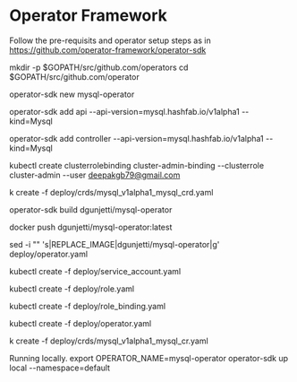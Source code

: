 # Operator Framework

Follow the pre-requisits and operator setup steps as in 
https://github.com/operator-framework/operator-sdk

mkdir -p $GOPATH/src/github.com/operators
cd $GOPATH/src/github.com/operator

operator-sdk new mysql-operator

operator-sdk add api --api-version=mysql.hashfab.io/v1alpha1 --kind=Mysql

operator-sdk add controller --api-version=mysql.hashfab.io/v1alpha1 --kind=Mysql

kubectl create clusterrolebinding cluster-admin-binding --clusterrole cluster-admin --user deepakgb79@gmail.com

k create -f deploy/crds/mysql_v1alpha1_mysql_crd.yaml

operator-sdk build dgunjetti/mysql-operator

docker push dgunjetti/mysql-operator:latest

sed -i "" 's|REPLACE_IMAGE|dgunjetti/mysql-operator|g' deploy/operator.yaml

kubectl create -f deploy/service_account.yaml

kubectl create -f deploy/role.yaml

kubectl create -f deploy/role_binding.yaml

kubectl create -f deploy/operator.yaml

k create -f deploy/crds/mysql_v1alpha1_mysql_cr.yaml

Running locally.
export OPERATOR_NAME=mysql-operator
operator-sdk up local --namespace=default


